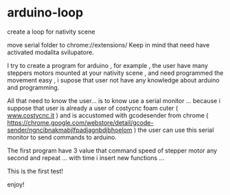 # arduino-loop
create a loop for nativity scene

move serial folder to chrome://extensions/
Keep in mind that need have activated modalita svilupatore.

I try to create a program for arduino , for example , the user have many steppers motors mounted at your nativity scene , and need programmed the movement easy , i supose that user not have any knowledge about arduino and programming.

All that need to know the user... is to know use a serial monitor ... because i suppose that user is already a user of costycnc foam cuter ( www.costycnc.it ) and is accustomed with gcodesender from chrome ( https://chrome.google.com/webstore/detail/gcode-sender/ngncibnakmabjlfpadjagnbdjbhoelom ) the user can use this serial monitor to send commands to arduino.

The first program have 3 value that command speed of stepper motor any second and repeat ... with time i insert new functions ...

This is the first test!

enjoy!

